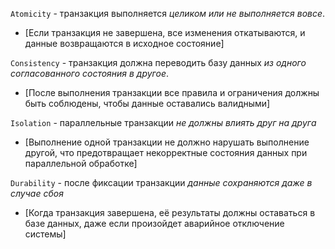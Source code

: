 `Atomicity` - транзакция выполняется _целиком или не выполняется вовсе_.

- [Если транзакция не завершена, все изменения откатываются, и данные возвращаются в исходное состояние]

`Consistency` - транзакция должна переводить базу данных _из одного согласованного состояния в другое_.

- [После выполнения транзакции все правила и ограничения должны быть соблюдены, чтобы данные оставались валидными]

`Isolation` - параллельные транзакции _не должны влиять друг на друга_

- [Выполнение одной транзакции не должно нарушать выполнение другой, что предотвращает некорректные состояния данных при параллельной обработке]

`Durability` - после фиксации транзакции _данные сохраняются даже в случае сбоя_

- [Когда транзакция завершена, её результаты должны оставаться в базе данных, даже если произойдет аварийное отключение системы]